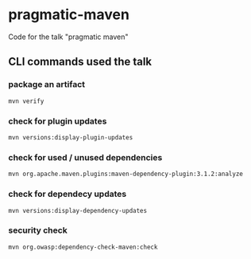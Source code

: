# pragmatic-maven
Code for the talk "pragmatic maven"

## CLI commands used the talk

### package an artifact
    mvn verify
	
### check for plugin updates
    mvn versions:display-plugin-updates

### check for used / unused dependencies
	mvn org.apache.maven.plugins:maven-dependency-plugin:3.1.2:analyze
	
### check for dependecy updates
    mvn versions:display-dependency-updates
	
### security check
	mvn org.owasp:dependency-check-maven:check
	